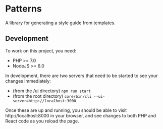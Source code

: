 Patterns
========

A library for generating a style guide from templates.

Development
-----------

To work on this project, you need:

- PHP >= 7.0
- NodeJS >= 6.0

In development, there are two servers that need to be started to see your changes immediately:

- (from the /ui directory) `npm run start`
- (from the root directory) `core/bin/cli --ui-server=http://localhost:3000`

Once these are up and running, you should be able to visit http://localhost:8000 in your browser, and see changes to both PHP and React code as you reload the page.
